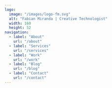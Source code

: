 ```yaml
---
logo:
  image: "/images/logo-fm.svg"
  alt: "Fabian Miranda | Creative Technologist"
  width: 160
  height: 52
navigation:
  - label: "About"
    url: "/about"
  - label: "Services"
    url: "/services"
  - label: "Work"
    url: "/work"
  - label: "Blog"
    url: "/blog"
  - label: "Contact"
    url: "/contact"
---
```

